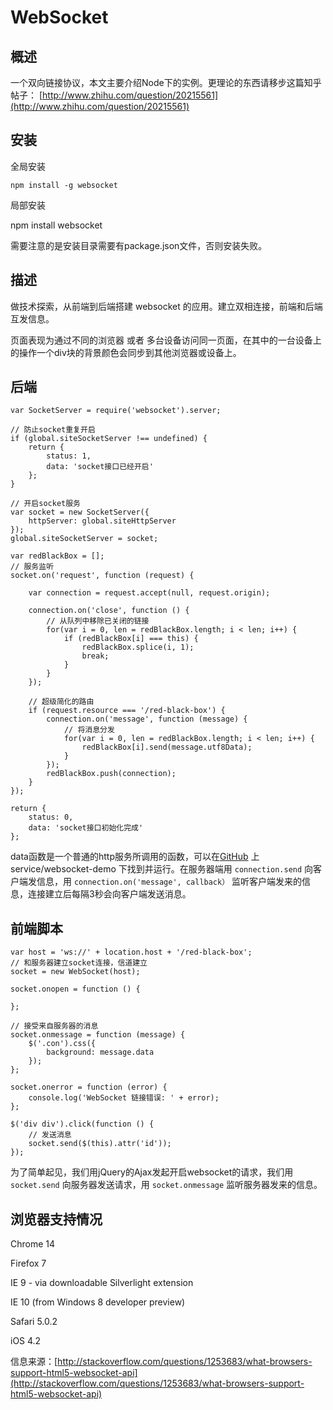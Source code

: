 # WebSocket
 
## 概述

一个双向链接协议，本文主要介绍Node下的实例。更理论的东西请移步这篇知乎帖子：
[http://www.zhihu.com/question/20215561](http://www.zhihu.com/question/20215561)
 
## 安装
 
全局安装 

    npm install -g websocket
    
局部安装 
   
   npm install websocket
      
需要注意的是安装目录需要有package.json文件，否则安装失败。

## 描述

做技术探索，从前端到后端搭建 websocket 的应用。建立双相连接，前端和后端互发信息。

页面表现为通过不同的浏览器 或者 多台设备访问同一页面，在其中的一台设备上的操作一个div块的背景颜色会同步到其他浏览器或设备上。

## 后端

    var SocketServer = require('websocket').server;
    
    // 防止socket重复开启
    if (global.siteSocketServer !== undefined) {
        return {
            status: 1,
            data: 'socket接口已经开启'
        };
    }
    
    // 开启socket服务
    var socket = new SocketServer({
        httpServer: global.siteHttpServer
    });
    global.siteSocketServer = socket;
    
    var redBlackBox = [];
    // 服务监听
    socket.on('request', function (request) {
    
        var connection = request.accept(null, request.origin);
    
        connection.on('close', function () {
            // 从队列中移除已关闭的链接
            for(var i = 0, len = redBlackBox.length; i < len; i++) {
                if (redBlackBox[i] === this) {
                    redBlackBox.splice(i, 1);
                    break;
                }
            }
        });
    
        // 超级简化的路由
        if (request.resource === '/red-black-box') {
            connection.on('message', function (message) {
                // 将消息分发
                for(var i = 0, len = redBlackBox.length; i < len; i++) {
                    redBlackBox[i].send(message.utf8Data);
                }
            });
            redBlackBox.push(connection);
        }
    });
    
    return {
        status: 0,
        data: 'socket接口初始化完成'
    };

data函数是一个普通的http服务所调用的函数，可以在[GitHub](https://github.com/longze/cellar) 上 service/websocket-demo 下找到并运行。在服务器端用 `connection.send` 向客户端发信息，用 `connection.on('message', callback）` 监听客户端发来的信息，连接建立后每隔3秒会向客户端发送消息。

## 前端脚本

    var host = 'ws://' + location.host + '/red-black-box';
    // 和服务器建立socket连接，信道建立
    socket = new WebSocket(host);

    socket.onopen = function () {

    };

    // 接受来自服务器的消息
    socket.onmessage = function (message) {
        $('.con').css({
            background: message.data
        });
    };

    socket.onerror = function (error) {
        console.log('WebSocket 链接错误: ' + error);
    };

    $('div div').click(function () {
        // 发送消息
        socket.send($(this).attr('id'));
    });

为了简单起见，我们用jQuery的Ajax发起开启websocket的请求，我们用 `socket.send` 向服务器发送请求，用 `socket.onmessage` 监听服务器发来的信息。

## 浏览器支持情况

Chrome 14 

Firefox 7 

IE 9 - via downloadable Silverlight extension

IE 10 (from Windows 8 developer preview) 

Safari 5.0.2 

iOS 4.2

信息来源：[http://stackoverflow.com/questions/1253683/what-browsers-support-html5-websocket-api](http://stackoverflow.com/questions/1253683/what-browsers-support-html5-websocket-api)
